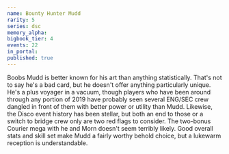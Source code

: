 ```yaml
---
name: Bounty Hunter Mudd
rarity: 5
series: dsc
memory_alpha:
bigbook_tier: 4
events: 22
in_portal:
published: true
---
```


Boobs Mudd is better known for his art than anything statistically. That's not to say he's a bad card, but he doesn't offer anything particularly unique. He's a plus voyager in a vacuum, though players who have been around through any portion of 2019 have probably seen several ENG/SEC crew dangled in front of them with better power or utility than Mudd. Likewise, the Disco event history has been stellar, but both an end to those or a switch to bridge crew only are two red flags to consider. The two-bonus Courier mega with he and Morn doesn't seem terribly likely. Good overall stats and skill set make Mudd a fairly worthy behold choice, but a lukewarm reception is understandable.
